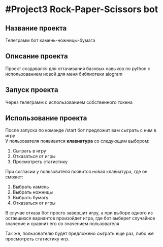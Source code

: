 <h1>#Project3 Rock-Paper-Scissors bot</h1>
<h2>Название проекта</h2>
<div>Телеграмм бот камень-ножницы-бумага</div>
<h2>Описание проекта</h2>
<div>Проект создавался для оттачивания базовых навыков по python с использованием новой для меня библиотеки aiogram</div>
<h2>Запуск проекта</h2>
<div>Через телеграмм с использованием собственного токена</div>
<h2>Использование проекта</h2>
<div>После запуска по команде /start бот предложит вам сыграть с ним в игру</div>
<div>У пользователя появивится <b>клавиатура</b> со следующим выбором:</div>
<ol>
<li>
Сыграть в игру
</li>
<li>
Отказаться от игры
</li>
<li>
Просмотреть статистику
</li>
</ol>
<div>При согласии у пользователя появится новая клавиатура, где он сможет:</div>
<ol>
<li>
Выбрать камень
</li>
<li>
Выбрать ножницы
</li>
<li>
Выбрать бумагу
</li>
<li>
Отказаться от игры
</li>
</ol>
<p>В случае отказа бот просто завершит игру, а при выборе одного из оставшихся вариантов произойдет игра, где бот выберет случайное значение и сравнит его со значением пользователя</p>
<p>Так же, пользователю будет предложено сыграть еще раз, либо же просмотреть статистику игр.</p>
